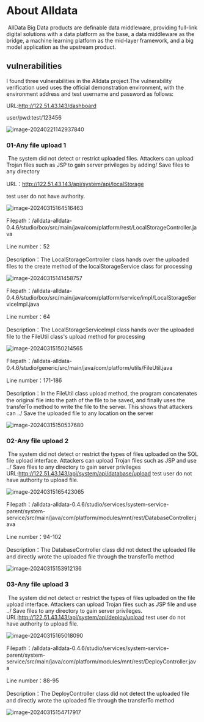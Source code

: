 # About Alldata

​	AllData Big Data products are definable data middleware, providing full-link digital solutions with a data platform as the base, a data middleware as the bridge, a machine learning platform as the mid-layer framework, and a big model application as the upstream product.



## vulnerabilities

I found three vulnerabilities in the Alldata project.The vulnerability verification used uses the official demonstration environment, with the environment address and test username and password as follows:

URL:http://122.51.43.143/dashboard

user/pwd:test/123456

![image-20240221142937840](./AlldataNewBug.assets/image-20240221142937840.png)



### 01-Any file upload 1

​	The system did not detect or restrict uploaded files. Attackers can upload Trojan files such as JSP to gain server privileges by adding/ Save files to any directory

URL：http://122.51.43.143/api/system/api/localStorage

test user do not have authority.

![image-20240315164516463](./AlldataNewBug.assets/image-20240315164516463.png)

Filepath：/alldata-alldata-0.4.6/studio/box/src/main/java/com/platform/rest/LocalStorageController.java

Line number：52

Description：The LocalStorageController class hands over the uploaded files to the create method of the localStorageService class for processing

![image-20240315141458757](./AlldataNewBug.assets/image-20240315141458757.png)

Filepath：/alldata-alldata-0.4.6/studio/box/src/main/java/com/platform/service/impl/LocalStorageServiceImpl.java

Line number：64

Description：The LocalStorageServiceImpl class hands over the uploaded file to the FileUtil class's upload method for processing

![image-20240315150214565](./AlldataNewBug.assets/image-20240315150214565.png)

Filepath：/alldata-alldata-0.4.6/studio/generic/src/main/java/com/platform/utils/FileUtil.java

Line number：171-186

Description：In the FileUtil class upload method, the program concatenates the original file into the path of the file to be saved, and finally uses the transferTo method to write the file to the server. This shows that attackers can ../ Save the uploaded file to any location on the server

![image-20240315150537680](./AlldataNewBug.assets/image-20240315150537680.png)

### 02-Any file upload 2

​	The system did not detect or restrict the types of files uploaded on the SQL file upload interface. Attackers can upload Trojan files such as JSP and use ../ Save files to any directory to gain server privileges
URL:http://122.51.43.143/api/system/api/database/upload
test user do not have authority to upload file.

![image-20240315165423065](./AlldataNewBug.assets/image-20240315165423065.png)

Filepath：/alldata-alldata-0.4.6/studio/services/system-service-parent/system-service/src/main/java/com/platform/modules/mnt/rest/DatabaseController.java

Line number：94-102

Description：The DatabaseController class did not detect the uploaded file and directly wrote the uploaded file through the transferTo method

![image-20240315153912136](./AlldataNewBug.assets/image-20240315153912136.png)

### 03-Any file upload 3

​	The system did not detect or restrict the types of files uploaded on the file upload interface. Attackers can upload Trojan files such as JSP file and use ../ Save files to any directory to gain server privileges.
URL:http://122.51.43.143/api/system/api/deploy/upload
test user do not have authority to upload file.

![image-20240315165018090](./AlldataNewBug.assets/image-20240315165018090.png)

Filepath：/alldata-alldata-0.4.6/studio/services/system-service-parent/system-service/src/main/java/com/platform/modules/mnt/rest/DeployController.java

Line number：88-95

Description：The DeployController class did not detect the uploaded file and directly wrote the uploaded file through the transferTo method

![image-20240315154717917](./AlldataNewBug.assets/image-20240315154717917.png)
